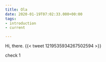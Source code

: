 ```yaml
---
title: Ola
date: 2020-01-19T07:02:33.000+00:00
tags:
- introduction
- current

---
```

Hi, there.
{{< tweet 1219535934267502594 >}}

check 1